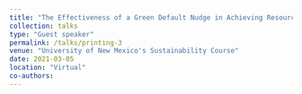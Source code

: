 ```yaml
---
title: "The Effectiveness of a Green Default Nudge in Achieving Resource Conservation"
collection: talks
type: "Guest speaker"
permalink: /talks/printing-3
venue: "University of New Mexico's Sustainability Course"
date: 2021-03-05
location: "Virtual"
co-authors: 
---
```



